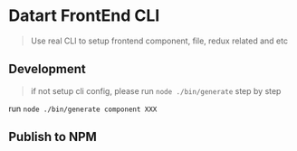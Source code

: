 # Datart FrontEnd CLI

> Use real CLI to setup frontend component, file, redux related and etc

## Development

> if not setup cli config, please run `node ./bin/generate` step by step

run `node ./bin/generate component XXX`

## Publish to NPM

